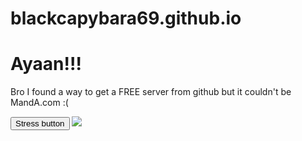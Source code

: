 # blackcapybara69.github.io
<!DOCTYPE html>
<html lang="en">
    <head>
        <meta charset="UTF-8" />
        <title>Mateo and Ayaan productions</title>
        <link rel="stylesheet" href="styles.css" />
        <script src="script.js"></script>
    </head>
    <body>
        <h1 id="text">
        Ayaan!!!
        </h1>
        <p>
        Bro I found a way to get a FREE server from github but it couldn't be MandA.com :(
        </p>
        <button OnClick() id=btn>
        Stress button
        </button>
        <img OnClick() id="image" src="https://cdn.kastatic.org/third_party/javascript-khansrc/live-editor/build/images/avatars/mr-pants-green.png">
    </body>
</html>
